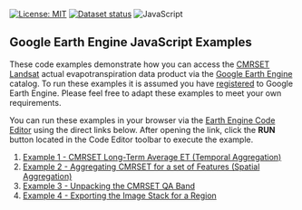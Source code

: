 [![License: MIT](https://img.shields.io/badge/License-MIT-yellow.svg)](https://opensource.org/licenses/MIT)
[![Dataset status](https://img.shields.io/website-up-down-green-red/http/developers.google.com/earth-engine/datasets/catalog/TERN_AET_CMRSET_LANDSAT_V2_2.svg?label=Dataset%20status)](https://developers.google.com/earth-engine/datasets/catalog/TERN_AET_CMRSET_LANDSAT_V2_2) 
![JavaScript](https://img.shields.io/badge/javascript-%23323330.svg?style=flat&logo=javascript&logoColor=%23F7DF1E)

## Google Earth Engine JavaScript Examples

These code examples demonstrate how you can access the <a href="https://developers.google.com/earth-engine/datasets/catalog/TERN_AET_CMRSET_LANDSAT_V2_2" target="_blank">CMRSET Landsat</a> actual evapotranspiration data product via the <a href="https://earthengine.google.com/" target="_blank">Google Earth Engine</a> catalog. To run these examples it is assumed you have <a href="https://signup.earthengine.google.com/#!/" target="_blank">registered</a> to Google Earth Engine. Please feel free to adapt these examples to meet your own requirements.

You can run these examples in your browser via the <a href="https://developers.google.com/earth-engine/guides/playground" target="_blank">Earth Engine Code Editor</a> using the direct links below. After opening the link, click the **RUN** button located in the Code Editor toolbar to execute the example.

1. <a href="https://code.earthengine.google.com/?scriptPath=users%2Fjamievleeshouwer%2FTERN%3AExamples%2FExample%201%20-%20CMRSET%20Long-Term%20Average%20ET%20(Temporal%20Aggregation)" target="_blank">Example 1 - CMRSET Long-Term Average ET (Temporal Aggregation)</a>
2. <a href="https://code.earthengine.google.com/?scriptPath=users%2Fjamievleeshouwer%2FTERN%3AExamples%2FExample%202%20-%20Aggregating%20CMRSET%20for%20a%20set%20of%20Features%20(Spatial%20Aggregation)" target="_blank">Example 2 - Aggregating CMRSET for a set of Features (Spatial Aggregation)</a>
3. <a href="https://code.earthengine.google.com/?scriptPath=users%2Fjamievleeshouwer%2FTERN%3AExamples%2FExample%203%20-%20Unpacking%20the%20CMRSET%20QA%20Band" target="_blank">Example 3 - Unpacking the CMRSET QA Band</a>
4. <a href="https://code.earthengine.google.com/?scriptPath=users%2Fjamievleeshouwer%2FTERN%3AExamples%2FExample%204%20-%20Exporting%20the%20Image%20Stack%20for%20a%20Region" target="_blank">Example 4 - Exporting the Image Stack for a Region</a>

